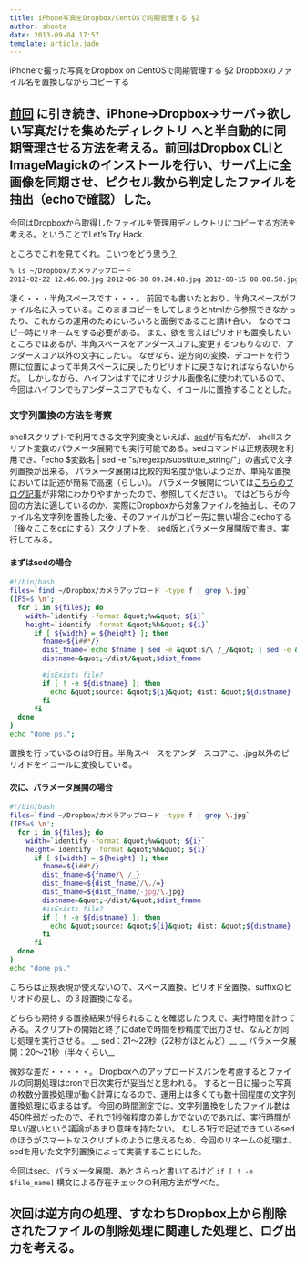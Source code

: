 ```yaml
---
title: iPhone写真をDropbox/CentOSで同期管理する §2
author: shoota
date: 2013-09-04 17:57
template: article.jade
---
```


iPhoneで撮った写真をDropbox on CentOSで同期管理する §2 Dropboxのファイル名を置換しながらコピーする

## [前回](/articles/2013-09-03) に引き続き、iPhone→Dropbox→サーバ→欲しい写真だけを集めたディレクトリ へと半自動的に同期管理させる方法を考える。前回はDropbox CLIとImageMagickのインストールを行い、サーバ上に全画像を同期させ、ピクセル数から判定したファイルを抽出（echoで確認）した。
今回はDropboxから取得したファイルを管理用ディレクトリにコピーする方法を考える。ということでLet’s Try Hack.

ところでこれを見てくれ。こいつをどう思う[？](http://ja.wikipedia.org/wiki/%E3%81%8F%E3%81%9D%E3%81%BF%E3%81%9D%E3%83%86%E3%82%AF%E3%83%8B%E3%83%83%E3%82%AF "？")

```bash
% ls ~/Dropbox/カメラアップロード
2012-02-22 12.46.00.jpg 2012-06-30 09.24.48.jpg 2012-08-15 08.00.58.jpg........................(ry
```

凄く・・・半角スペースです・・・。
前回でも書いたとおり、半角スペースがファイル名に入っている。このままコピーをしてしまうとhtmlから参照できなかったり、これからの運用のためにいろいろと面倒であること請け合い。
なのでコピー時にリネームをする必要がある。
また、欲を言えばピリオドも置換したいところではあるが、半角スペースをアンダースコアに変更するつもりなので、アンダースコア以外の文字にしたい。
なぜなら、逆方向の変換、デコードを行う際に位置によって半角スペースに戻したりピリオドに戻さなければならないからだ。
しかしながら、ハイフンはすでにオリジナル画像名に使われているので、今回はハイフンでもアンダースコアでもなく、イコールに置換することとした。


### 文字列置換の方法を考察

shellスクリプトで利用できる文字列変換といえば、[sed](http://ja.wikipedia.org/wiki/Sed_(%E3%82%B3%E3%83%B3%E3%83%94%E3%83%A5%E3%83%BC%E3%82%BF) "sed")が有名だが、
shellスクリプト変数のパラメータ展開でも実行可能である。sedコマンドは正規表現を利用でき、「echo $変数名 | sed -e "s/regexp/substitute_string/"」の書式で文字列置換が出来る。
パラメータ展開は比較的知名度が低いようだが、単純な置換においては記述が簡易で高速（らしい）。
パラメータ展開については[こちらのブログ記事](http://dharry.hatenablog.com/entry/20090211/1234290856 "こちらのブログ記事")が非常にわかりやすかったので、参照してください。
ではどちらが今回の方法に適しているのか、実際にDropboxから対象ファイルを抽出し、そのファイル名文字列を置換した後、そのファイルがコピー先に無い場合にechoする（後々ここをcpにする）スクリプトを、
sed版とパラメータ展開版で書き、実行してみる。

#### まずはsedの場合
```bash
#!/bin/bash
files=`find ~/Dropbox/カメラアップロード -type f | grep \.jpg`
(IFS=$'\n';
  for i in ${files}; do
    width=`identify -format &quot;%w&quot; ${i}`
    height=`identify -format &quot;%h&quot; ${i}`
      if [ ${width} = ${height} ]; then
        fname=${i##*/}
        dist_fname=`echo $fname | sed -e &quot;s/\ /_/&quot; | sed -e &quot;s/\.[^jpg]/=/g&quot;`
        distname=&quot;~/dist/&quot;$dist_fname

        #isExists file?
        if [ ! -e ${distname} ]; then
          echo &quot;source: &quot;${i}&quot; dist: &quot;${distname}
        fi
      fi
  done
)
echo "done ps.";
```
置換を行っているのは9行目。半角スペースをアンダースコアに、.jpg以外のピリオドをイコールに変換している。

#### 次に、パラメータ展開の場合
```bash
#!/bin/bash
files=`find ~/Dropbox/カメラアップロード -type f | grep \.jpg`
(IFS=$'\n';
  for i in ${files}; do
    width=`identify -format &quot;%w&quot; ${i}`
    height=`identify -format &quot;%h&quot; ${i}`
      if [ ${width} = ${height} ]; then
        fname=${i##*/}
        dist_fname=${fname/\ /_}
        dist_fname=${dist_fname//\./=}
        dist_fname=${dist_fname/-jpg/\.jpg}
        distname=&quot;~/dist/&quot;$dist_fname
        #isExists file?
        if [ ! -e ${distname} ]; then
          echo &quot;source: &quot;${i}&quot; dist: &quot;${distname}
        fi
      fi
  done
)
echo "done ps."
```

こちらは正規表現が使えないので、スペース置換、ピリオド全置換、suffixのピリオドの戻し、の３段置換になる。

どちらも期待する置換結果が得られることを確認したうえで、実行時間を計ってみる。スクリプトの開始と終了にdateで時間を秒精度で出力させ、なんどか同じ処理を実行させる。
__ sed：21～22秒（22秒がほとんど）__
__ パラメータ展開：20～21秒（半々くらい__

微妙な差だ・・・・・。
Dropboxへのアップロードスパンを考慮するとファイルの同期処理はcronで日次実行が妥当だと思われる。
すると一日に撮った写真の枚数分置換処理が動く計算になるので、運用上は多くても数十回程度の文字列置換処理に収まるはず。
今回の時間測定では、文字列置換をしたファイル数は450件弱だったので、それで1秒強程度の差しかでないのであれば、実行時間が早い/遅いという議論があまり意味を持たない。
むしろ1行で記述できているsedのほうがスマートなスクリプトのように思えるため、今回のリネームの処理は、sedを用いた文字列置換によって実装することにした。

今回はsed、パラメータ展開、あとさらっと書いてるけど `if [ ! -e $file_name]` 構文による存在チェックの利用方法が学べた。

次回は逆方向の処理、すなわちDropbox上から削除されたファイルの削除処理に関連した処理と、ログ出力を考える。
---
